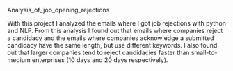 Analysis_of_job_opening_rejections

With this project I analyzed the emails where I got job rejections with python and NLP. From this analysis I found out that emails where companies reject a candidacy and the emails where companies acknowledge a submitted candidacy have the same length, but use different keywords. I also found out that larger companies tend to reject candidacies faster than small-to-medium enterprises (10 days and 20 days respectively).